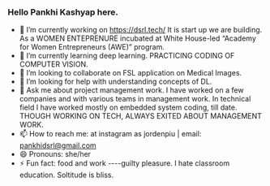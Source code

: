 ### Hello Pankhi Kashyap here. 

- 🔭 I’m currently working on https://dsrl.tech/ It is start up we are building. As a WOMEN ENTEPRENURE incubated at White House-led “Academy for Women Entrepreneurs (AWE)” program. 
- 🌱 I’m currently learning deep learning. PRACTICING CODING OF COMPUTER VISION.
- 👯 I’m looking to collaborate on FSL application on Medical Images. 
- 🤔 I’m looking for help with understanding concepts of DL.
- 💬 Ask me about project management work. I have worked on a few companies and with various teams in management work. In technical field I have worked mostly on embedded system coding, till date. THOUGH WORKING ON TECH, ALWAYS EXITED ABOUT MANAGEMENT WORK. 
- 📫 How to reach me: at instagram as jordenpiu | email: pankhidsrl@gmail.com 
- 😄 Pronouns: she/her
- ⚡ Fun fact: food and work ----guilty pleasure. I hate classroom education. Soltitude is bliss. 
   

